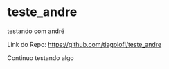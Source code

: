 # teste_andre
testando com andré

Link do Repo: https://github.com/tiagolofi/teste_andre

Continuo testando algo
